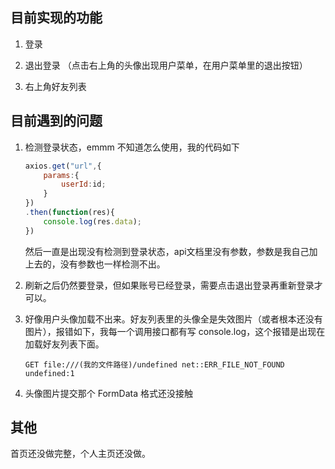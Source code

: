 

## 目前实现的功能

1. 登录

2. 退出登录  （点击右上角的头像出现用户菜单，在用户菜单里的退出按钮）

3. 右上角好友列表

   

## 目前遇到的问题

1. 检测登录状态，emmm 不知道怎么使用，我的代码如下

   ```javascript
   axios.get("url",{
       params:{
           userId:id;
       }
   })
   .then(function(res){
       console.log(res.data);
   })
   ```

   然后一直是出现没有检测到登录状态，api文档里没有参数，参数是我自己加上去的，没有参数也一样检测不出。

2. 刷新之后仍然要登录，但如果账号已经登录，需要点击退出登录再重新登录才可以。

3. 好像用户头像加载不出来。好友列表里的头像全是失效图片（或者根本还没有图片），报错如下，我每一个调用接口都有写 console.log，这个报错是出现在加载好友列表下面。

   ```
   GET file:///(我的文件路径)/undefined net::ERR_FILE_NOT_FOUND					undefined:1
   ```

4. 头像图片提交那个 FormData 格式还没接触

   

## 其他



首页还没做完整，个人主页还没做。